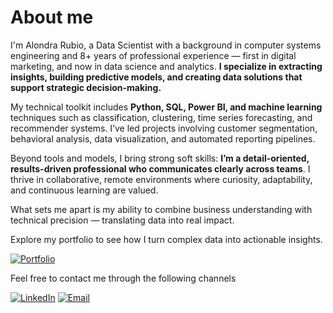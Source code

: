 # About me

I'm Alondra Rubio, a Data Scientist with a background in computer systems engineering and 8+ years of professional experience — first in digital marketing, and now in data science and analytics. **I specialize in extracting insights, building predictive models, and creating data solutions that support strategic decision-making.**

My technical toolkit includes **Python, SQL, Power BI, and machine learning** techniques such as classification, clustering, time series forecasting, and recommender systems. I’ve led projects involving customer segmentation, behavioral analysis, data visualization, and automated reporting pipelines.

Beyond tools and models, I bring strong soft skills: **I’m a detail-oriented, results-driven professional who communicates clearly across teams**. I thrive in collaborative, remote environments where curiosity, adaptability, and continuous learning are valued.

What sets me apart is my ability to combine business understanding with technical precision — translating data into real impact.

Explore my portfolio to see how I turn complex data into actionable insights.

[![Portfolio](https://img.shields.io/badge/portfolio-%23295F98.svg?style=for-the-badge&logo=linkedin&logoColor=white)](https://github.com/alorubio)

Feel free to contact me through the following channels

[![LinkedIn](https://img.shields.io/badge/linkedin-%23295F98.svg?style=for-the-badge&logo=linkedin&logoColor=white)](https://www.linkedin.com/in/alondra-rubio-ramirez)
[![Email](https://img.shields.io/badge/Email-295F98?style=for-the-badge&logo=microsoft-outlook&logoColor=white)](mailto:ar_lark@hotmail.com)
